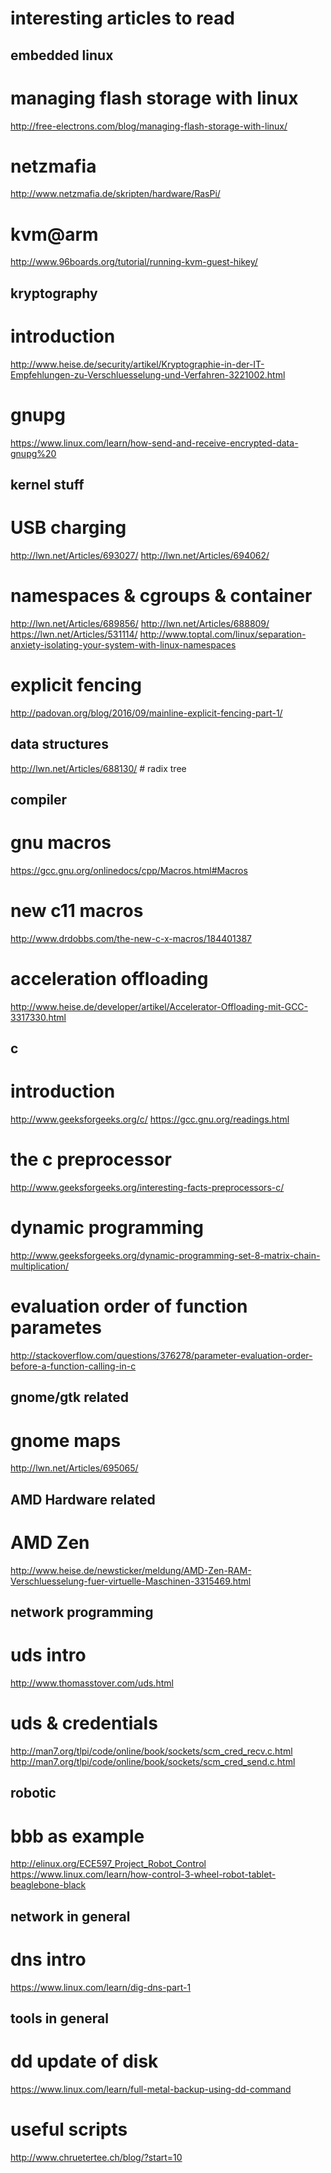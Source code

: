 interesting articles to read
============================

embedded linux
--------------

# managing flash storage with linux
http://free-electrons.com/blog/managing-flash-storage-with-linux/

# netzmafia
http://www.netzmafia.de/skripten/hardware/RasPi/

# kvm@arm
http://www.96boards.org/tutorial/running-kvm-guest-hikey/


kryptography
------------

# introduction
http://www.heise.de/security/artikel/Kryptographie-in-der-IT-Empfehlungen-zu-Verschluesselung-und-Verfahren-3221002.html
# gnupg
https://www.linux.com/learn/how-send-and-receive-encrypted-data-gnupg%20


kernel stuff
------------

# USB charging
http://lwn.net/Articles/693027/
http://lwn.net/Articles/694062/

# namespaces & cgroups & container
http://lwn.net/Articles/689856/
http://lwn.net/Articles/688809/
https://lwn.net/Articles/531114/
http://www.toptal.com/linux/separation-anxiety-isolating-your-system-with-linux-namespaces

# explicit fencing
http://padovan.org/blog/2016/09/mainline-explicit-fencing-part-1/


data structures
---------------

http://lwn.net/Articles/688130/  # radix tree


compiler
--------

# gnu macros
https://gcc.gnu.org/onlinedocs/cpp/Macros.html#Macros

# new c11 macros
http://www.drdobbs.com/the-new-c-x-macros/184401387

# acceleration offloading
http://www.heise.de/developer/artikel/Accelerator-Offloading-mit-GCC-3317330.html


c
----

# introduction
http://www.geeksforgeeks.org/c/
https://gcc.gnu.org/readings.html

# the c preprocessor
http://www.geeksforgeeks.org/interesting-facts-preprocessors-c/

# dynamic programming
http://www.geeksforgeeks.org/dynamic-programming-set-8-matrix-chain-multiplication/

# evaluation order of function parametes
http://stackoverflow.com/questions/376278/parameter-evaluation-order-before-a-function-calling-in-c


gnome/gtk related
-----------------

# gnome maps
http://lwn.net/Articles/695065/


AMD Hardware related
--------------------

# AMD Zen
http://www.heise.de/newsticker/meldung/AMD-Zen-RAM-Verschluesselung-fuer-virtuelle-Maschinen-3315469.html


network programming
-------------------

# uds intro
http://www.thomasstover.com/uds.html

# uds & credentials
http://man7.org/tlpi/code/online/book/sockets/scm_cred_recv.c.html
http://man7.org/tlpi/code/online/book/sockets/scm_cred_send.c.html


robotic
-------

# bbb as example
http://elinux.org/ECE597_Project_Robot_Control
https://www.linux.com/learn/how-control-3-wheel-robot-tablet-beaglebone-black


network in general
------------------

# dns intro
https://www.linux.com/learn/dig-dns-part-1


tools in general
----------------

# dd update of disk
https://www.linux.com/learn/full-metal-backup-using-dd-command

# useful scripts
http://www.chruetertee.ch/blog/?start=10
